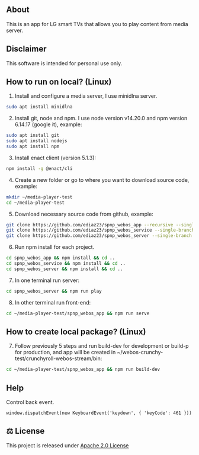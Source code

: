 ## About

This is an app for LG smart TVs that allows you to play content from media server.


## Disclaimer

This software is intended for personal use only.


## How to run on local? (Linux)

1) Install and configure a media server, I use minidlna server.

```bash
sudo apt install minidlna
```

2) Install git, node and npm. I use node version v14.20.0 and npm version 6.14.17 (google it), example:

```bash
sudo apt install git
sudo apt install nodejs
sudo apt install npm
```

3) Install enact client (version 5.1.3):

```bash
npm install -g @enact/cli
```

4) Create a new folder or go to where you want to download source code, example:

```bash
mkdir ~/media-player-test
cd ~/media-player-test
```

5) Download necessary source code from github, example:

```bash
git clone https://github.com/ediaz23/spnp_webos_app --recursive --single-branch --branch=master --depth 3
git clone https://github.com/ediaz23/spnp_webos_service --single-branch --branch=master --depth 3
git clone https://github.com/ediaz23/spnp_webos_server --single-branch --branch=master --depth 3
```

6) Run npm install for each project.

```bash
cd spnp_webos_app && npm install && cd ..
cd spnp_webos_service && npm install && cd ..
cd spnp_webos_server && npm install && cd ..
```

7) In one terminal run server:

```bash
cd spnp_webos_server && npm run play
```

8) In other terminal run front-end:

```bash
cd ~/media-player-test/spnp_webos_app && npm run serve
```


## How to create local package? (Linux)

7) Follow previously 5 steps and run build-dev for development or build-p for production,
  and app will be created in ~/webos-crunchy-test/crunchyroll-webos-stream/bin:

```bash
cd ~/media-player-test/spnp_webos_app && npm run build-dev
```


## Help

Control back event.

```
window.dispatchEvent(new KeyboardEvent('keydown', { 'keyCode': 461 }))
```


## ⚖ License

This project is released under [Apache 2.0 License](LICENSE)
